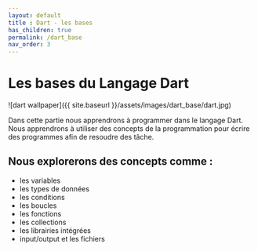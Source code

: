 ```yaml
---
layout: default
title : Dart - les bases
has_children: true
permalink: /dart_base
nav_order: 3
---
```


# Les bases du Langage Dart
![dart wallpaper]({{ site.baseurl }}/assets/images/dart_base/dart.jpg)

Dans cette partie nous apprendrons à programmer dans le langage Dart. Nous apprendrons à utiliser des concepts de la programmation pour écrire des programmes afin de resoudre des tâche.

## Nous explorerons des concepts comme :

- les variables
- les types de données
- les conditions
- les boucles
- les fonctions
- les collections
- les librairies intégrées
- input/output et les fichiers